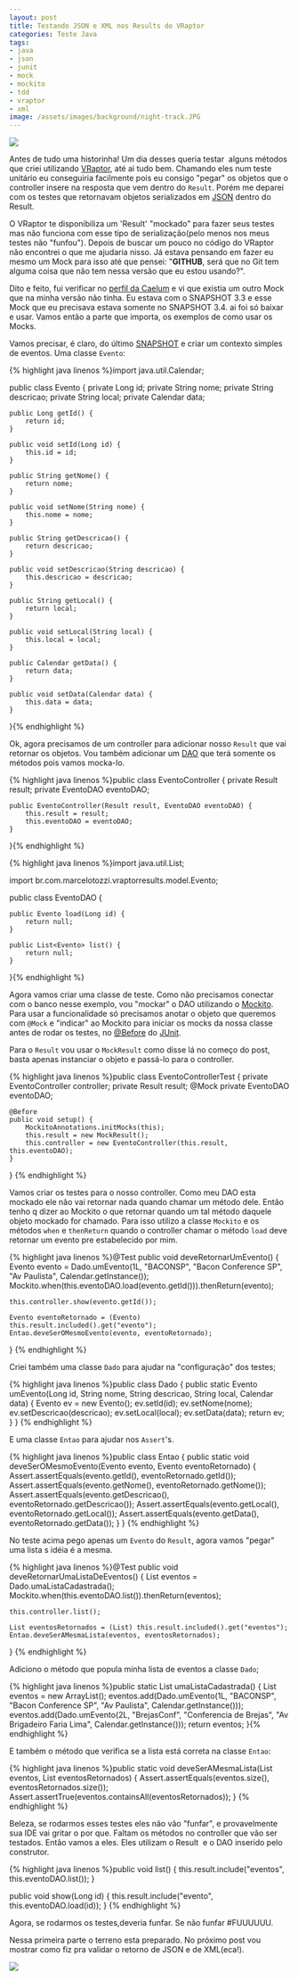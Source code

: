 ```yaml
---
layout: post
title: Testando JSON e XML nos Results do VRaptor
categories: Teste Java
tags:
- java
- json
- junit
- mock
- mockito
- tdd
- vraptor
- xml
image: /assets/images/background/night-track.JPG
---
```


![](/assets/article_images/2011-07-15-testando-json-e-xml-nos-results-do-vraptor/designalldll-300x300.jpg)

Antes de tudo uma historinha! Um dia desses queria testar  alguns métodos que criei utilizando <a href="http://vraptor.caelum.com.br/" target="_blank">VRaptor</a>, até ai tudo bem. Chamando eles num teste unitário eu conseguiria facilmente pois eu consigo "pegar" os objetos que o controller insere na resposta que vem dentro do `Result`. Porém me deparei com os testes que retornavam objetos serializados em <a href="http://www.json.org/" target="_blank">JSON</a> dentro do Result.

O VRaptor te disponibiliza um 'Result' "mockado" para fazer seus testes mas não funciona com esse tipo de serialização(pelo menos nos meus testes não "funfou"). Depois de buscar um pouco no código do VRaptor não encontrei o que me ajudaria nisso. Já estava pensando em fazer eu mesmo um Mock para isso até que pensei: "**GITHUB**, será que no Git tem alguma coisa que não tem nessa versão que eu estou usando?".

Dito e feito, fui verificar no <a href="https://github.com/caelum/vraptor" target="_blank">perfil da Caelum</a> e vi que existia um outro Mock que na minha versão não tinha. Eu estava com o SNAPSHOT 3.3 e esse Mock que eu precisava estava somente no SNAPSHOT 3.4. ai foi só baixar e usar. Vamos então a parte que importa, os exemplos de como usar os Mocks.

Vamos precisar, é claro, do último <a href="https://oss.sonatype.org/content/repositories/snapshots/br/com/caelum/vraptor/" target="_blank">SNAPSHOT</a> e criar um contexto simples de eventos. Uma classe `Evento`:

{% highlight java linenos %}import java.util.Calendar;

public class Evento {
	private Long id;
	private String nome;
	private String descricao;
	private String local;
	private Calendar data;

	public Long getId() {
		return id;
	}

	public void setId(Long id) {
		this.id = id;
	}

	public String getNome() {
		return nome;
	}

	public void setNome(String nome) {
		this.nome = nome;
	}

	public String getDescricao() {
		return descricao;
	}

	public void setDescricao(String descricao) {
		this.descricao = descricao;
	}

	public String getLocal() {
		return local;
	}

	public void setLocal(String local) {
		this.local = local;
	}

	public Calendar getData() {
		return data;
	}

	public void setData(Calendar data) {
		this.data = data;
	}
}{% endhighlight %}

Ok, agora precisamos de um controller para adicionar nosso `Result` que vai retornar os objetos. Vou também adicionar um <a href="http://java.sun.com/blueprints/corej2eepatterns/Patterns/DataAccessObject.html" target="_blank">DAO</a> que terá somente os métodos pois vamos mocka-lo.

{% highlight java linenos %}public class EventoController {
	private Result result;
	private EventoDAO eventoDAO;

	public EventoController(Result result, EventoDAO eventoDAO) {
		this.result = result;
		this.eventoDAO = eventoDAO;
	}
}{% endhighlight %}

{% highlight java linenos %}import java.util.List;

import br.com.marcelotozzi.vraptorresults.model.Evento;

public class EventoDAO {

	public Evento load(Long id) {
		return null;
	}

	public List<Evento> list() {
		return null;
	}
}{% endhighlight %}

Agora vamos criar uma classe de teste. Como não precisamos conectar com o banco nesse exemplo, vou "mockar" o DAO utilizando o <a href="http://mockito.org/" target="_blank">Mockito</a>. Para usar a funcionalidade só precisamos anotar o objeto que queremos com `@Mock` e "indicar" ao Mockito para iniciar os mocks da nossa classe antes de rodar os testes, no <a href="http://junit.sourceforge.net/doc/cookbook/cookbook.htm" target="_blank">@Before</a> do <a href="http://www.junit.org/" target="_blank">JUnit</a>.

Para o `Result` vou usar o `MockResult` como disse lá no começo do post, basta apenas instanciar o objeto e passá-lo para o controller.

{% highlight java linenos %}public class EventoControllerTest {
	private EventoController controller;
	private Result result;
	@Mock
	private EventoDAO eventoDAO;

	@Before
	public void setup() {
		MockitoAnnotations.initMocks(this);
		this.result = new MockResult();
		this.controller = new EventoController(this.result, this.eventoDAO);
	}
}
{% endhighlight %}

Vamos criar os testes para o nosso controller. Como meu DAO esta mockado ele não vai retornar nada quando chamar um método dele. Então tenho q dizer ao Mockito o que retornar quando um tal método daquele objeto mockado for chamado. Para isso utilizo a classe `Mockito` e os métodos `when` e `thenReturn` quando o controller chamar o método `load` deve retornar um evento pre estabelecido por mim.

{% highlight java linenos %}@Test
public void deveRetornarUmEvento() {
	Evento evento = Dado.umEvento(1L, "BACONSP", "Bacon Conference SP",
				"Av Paulista", Calendar.getInstance());
	Mockito.when(this.eventoDAO.load(evento.getId())).thenReturn(evento);

	this.controller.show(evento.getId());

	Evento eventoRetornado = (Evento) this.result.included().get("evento");
	Entao.deveSerOMesmoEvento(evento, eventoRetornado);
}
{% endhighlight %}

Criei também uma classe `Dado` para ajudar na "configuração" dos testes;

{% highlight java linenos %}public class Dado {
	public static Evento umEvento(Long id, String nome, String descricao,
			String local, Calendar data) {
		Evento ev = new Evento();
		ev.setId(id);
		ev.setNome(nome);
		ev.setDescricao(descricao);
		ev.setLocal(local);
		ev.setData(data);
		return ev;
	}
}
{% endhighlight %}

E uma classe `Entao` para ajudar nos `Assert`'s.

{% highlight java linenos %}public class Entao {
	public static void deveSerOMesmoEvento(Evento evento, Evento eventoRetornado) {
		Assert.assertEquals(evento.getId(), eventoRetornado.getId());
		Assert.assertEquals(evento.getNome(), eventoRetornado.getNome());
		Assert.assertEquals(evento.getDescricao(), eventoRetornado.getDescricao());
		Assert.assertEquals(evento.getLocal(), eventoRetornado.getLocal());
		Assert.assertEquals(evento.getData(), eventoRetornado.getData());
	}
}
{% endhighlight %}

No teste acima pego apenas um `Evento` do `Result`, agora vamos "pegar" uma lista s idéia é a mesma.

{% highlight java linenos %}@Test
public void deveRetornarUmaListaDeEventos() {
	List eventos = Dado.umaListaCadastrada();
	Mockito.when(this.eventoDAO.list()).thenReturn(eventos);

	this.controller.list();

	List eventosRetornados = (List) this.result.included().get("eventos");
	Entao.deveSerAMesmaLista(eventos, eventosRetornados);
}
{% endhighlight %}

Adiciono o método que popula minha lista de eventos a classe `Dado`;

{% highlight java linenos %}public static List<Evento> umaListaCadastrada() {
	List<Evento> eventos = new ArrayList<Evento>();
	eventos.add(Dado.umEvento(1L, "BACONSP", "Bacon Conference SP", "Av Paulista", 
		Calendar.getInstance()));
	eventos.add(Dado.umEvento(2L, "BrejasConf", "Conferencia de Brejas", 
		"Av Brigadeiro Faria Lima", Calendar.getInstance()));
	return eventos;
}{% endhighlight %}

E também o método que verifica se a lista está correta na classe `Entao`:

{% highlight java linenos %}public static void deveSerAMesmaLista(List<Evento> eventos, 
	List<Evento> eventosRetornados) {
	Assert.assertEquals(eventos.size(), eventosRetornados.size());
	Assert.assertTrue(eventos.containsAll(eventosRetornados));
}
{% endhighlight %}

Beleza, se rodarmos esses testes eles não vão "funfar", e provavelmente sua IDE vai gritar o por que. Faltam os métodos no controller que vão ser testados. Então vamos a eles. Eles utilizam o Result  e o DAO inserido pelo construtor.

{% highlight java linenos %}public void list() {
	this.result.include("eventos", this.eventoDAO.list());
}

public void show(Long id) {
	this.result.include("evento", this.eventoDAO.load(id));
}
{% endhighlight %}

Agora, se rodarmos os testes,deveria funfar. Se não funfar #FUUUUUU.

Nessa primeira parte o terreno esta preparado. No próximo post vou mostrar como fiz pra validar o retorno de JSON e de XML(eca!).

![](/assets/article_images/2011-07-15-testando-json-e-xml-nos-results-do-vraptor/epic-meal-time-bacon.jpg)
